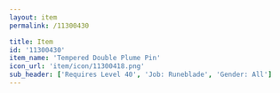 ```yaml
---
layout: item
permalink: /11300430

title: Item
id: '11300430'
item_name: 'Tempered Double Plume Pin'
icon_url: 'item/icon/11300418.png'
sub_header: ['Requires Level 40', 'Job: Runeblade', 'Gender: All']
---
```

